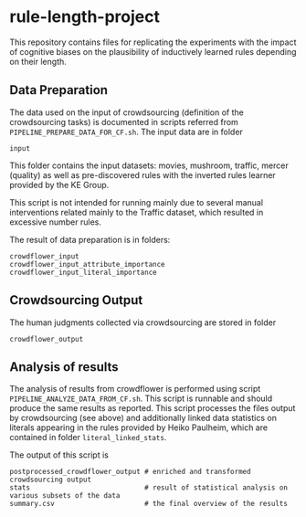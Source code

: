 # rule-length-project

This repository contains files for replicating the experiments with the impact of cognitive biases on the plausibility of inductively learned rules depending on their length.

## Data Preparation
The data used on the input of crowdsourcing (definition of the crowdsourcing tasks) is documented in scripts referred from ```PIPELINE_PREPARE_DATA_FOR_CF.sh```. The input data are in folder
```
input
```
This folder contains the input datasets: movies, mushroom, traffic, mercer (quality) as well as pre-discovered rules with the inverted rules learner provided by the KE Group.

This script is not intended for running mainly due to several manual interventions related mainly to the Traffic dataset, which resulted in  excessive number rules. 

The result of data preparation is in folders:
 ```
 crowdflower_input
 crowdflower_input_attribute_importance
 crowdflower_input_literal_importance
 ```

## Crowdsourcing Output
The human judgments collected via crowdsourcing are stored in folder
```
crowdflower_output
```

## Analysis of results
The analysis of results from crowdflower is performed using script ```PIPELINE_ANALYZE_DATA_FROM_CF.sh```. This script is runnable and should produce the same results as reported.
This script processes the files output by crowdsourcing (see above) and additionally linked data statistics on literals appearing in the rules provided by Heiko Paulheim, which are contained in folder `literal_linked_stats`.

The output of this script is
```
postprocessed_crowdflower_output # enriched and transformed crowdsourcing output
stats                            # result of statistical analysis on various subsets of the data
summary.csv                      # the final overview of the results
```
